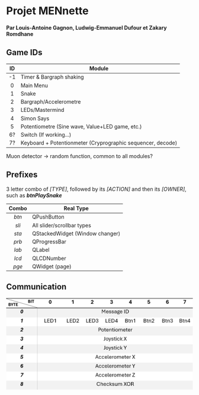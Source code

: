 # Projet MENnette 
#### Par Louis-Antoine Gagnon, Ludwig-Emmanuel Dufour et Zakary Romdhane

## Game IDs
| ID | Module |
| :---: | --- |
|-1 | Timer & Bargraph shaking|
|0 | Main Menu|
|1 | Snake|
|2 | Bargraph/Accelerometre|
|3 | LEDs/Mastermind|
|4 | Simon Says|
|5 | Potentiometre (Sine wave, Value+LED game, etc.)|
|6? | Switch (If working...)|
|7? | Keyboard + Potentionmeter (Cryprographic sequencer, decode)|


Muon detector -> random function, common to all modules?

## Prefixes
3 letter combo of *[TYPE]*, followed by its *[ACTION]* and then its *[OWNER]*, such as ***btnPlaySnake***


| Combo | Real Type |
| :---: | --- |
|*btn* | QPushButton |
|*sli* | All slider/scrollbar types |
|*sta* | QStackedWidget (Window changer) |
|*prb* | QProgressBar |
|*lab* | QLabel |
|*lcd* | QLCDNumber |
|*pge* | QWidget (page) |

## Communication
![](https://github.com/LuluLePerdu/P11_MENnette/blob/main/table.png)

